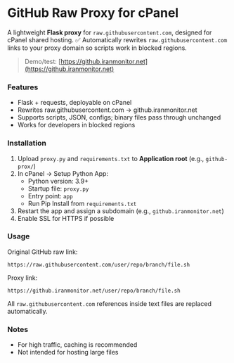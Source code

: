 # GitHub Raw Proxy for cPanel

A lightweight **Flask proxy** for `raw.githubusercontent.com`, designed for cPanel shared hosting.
✅ Automatically rewrites `raw.githubusercontent.com` links to your proxy domain so scripts work in blocked regions.

> Demo/test: [https://github.iranmonitor.net](https://github.iranmonitor.net)

### Features
- Flask + requests, deployable on cPanel
- Rewrites raw.githubusercontent.com → github.iranmonitor.net
- Supports scripts, JSON, configs; binary files pass through unchanged
- Works for developers in blocked regions

### Installation
1. Upload `proxy.py` and `requirements.txt` to **Application root** (e.g., `github-prox/`)
2. In cPanel → Setup Python App:
   - Python version: 3.9+
   - Startup file: `proxy.py`
   - Entry point: `app`
   - Run Pip Install from `requirements.txt`
3. Restart the app and assign a subdomain (e.g., `github.iranmonitor.net`)
4. Enable SSL for HTTPS if possible

### Usage
Original GitHub raw link:
```
https://raw.githubusercontent.com/user/repo/branch/file.sh
```
Proxy link:
```
https://github.iranmonitor.net/user/repo/branch/file.sh
```
All `raw.githubusercontent.com` references inside text files are replaced automatically.

### Notes
- For high traffic, caching is recommended
- Not intended for hosting large files
